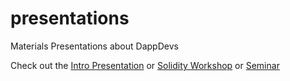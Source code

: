 # presentations
Materials Presentations about DappDevs

Check out the <a href='https://dappdevs.github.io/presentations/?title=Introduction%20to%20Dapps%20and%20Ethereum&author=Bryant%20Eisenbach&content[]=whats-a-dapp.md&content[]=why-ethereum.md&content[]=ethereum-history.md&content[]=ethereum-background.md&content[]=ethereum-accounts.md&content[]=ethereum-transactions.md&content[]=ethereum-future.md&content[]=how-to-dappdev.md&content[]=-references.md&content[]=-ethereum-ecosystem.md#1'>Intro Presentation</a> or <a href='https://dappdevs.github.io/presentations/?title=Introduction%20to%20Dapps%20on%20Ethereum&author=Bryant%20Eisenbach&content[]=solidity.md&content[]=break.md&content[]=money.md&content[]=development.md#p1'>Solidity Workshop</a> or <a href='https://dappdevs.github.io/presentations/?title=Introduction%20to%20Dapps%20on%20Ethereum&author=Bryant%20Eisenbach&content[]=whats-a-dapp.md&content[]=why-ethereum.md&content[]=ethereum-history.md&content[]=ethereum-background.md&content[]=ethereum-future.md&content[]=ethereum-hash-functions.md&content[]=ethereum-public-keys.md&content[]=ethereum-accounts.md&content[]=ethereum-transactions.md&content[]=ethereum-ecosystem.md&content[]=break.md&content[]=solidity.md&content[]=break.md&content[]=money.md&content[]=development.md&content[]=-references.md#p1'>Seminar</a>
<!-- Example constructed URL for generated presentation from content. Optionally add `commit=34584e...` to add commit-->

